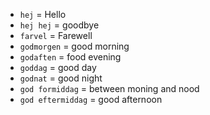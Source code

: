 - `hej` = Hello
- `hej hej` = goodbye
- `farvel` = Farewell
- `godmorgen` = good morning
- `godaften` = food evening
- `goddag` = good day
- `godnat` = good night
- `god formiddag` = between moning and nood
- `god eftermiddag` = good afternoon

